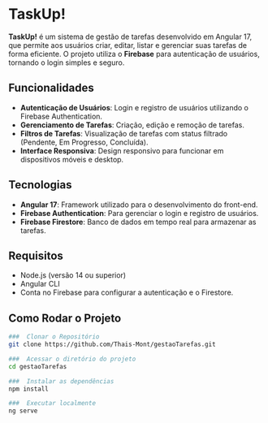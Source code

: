 # TaskUp!

**TaskUp!** é um sistema de gestão de tarefas desenvolvido em Angular 17, que permite aos usuários criar, editar, listar e gerenciar suas tarefas de forma eficiente. O projeto utiliza o **Firebase** para autenticação de usuários, tornando o login simples e seguro.

## Funcionalidades

- **Autenticação de Usuários**: Login e registro de usuários utilizando o Firebase Authentication.
- **Gerenciamento de Tarefas**: Criação, edição e remoção de tarefas.
- **Filtros de Tarefas**: Visualização de tarefas com status filtrado (Pendente, Em Progresso, Concluída).
- **Interface Responsiva**: Design responsivo para funcionar em dispositivos móveis e desktop.

## Tecnologias

- **Angular 17**: Framework utilizado para o desenvolvimento do front-end.
- **Firebase Authentication**: Para gerenciar o login e registro de usuários.
- **Firebase Firestore**: Banco de dados em tempo real para armazenar as tarefas.

## Requisitos

- Node.js (versão 14 ou superior)
- Angular CLI
- Conta no Firebase para configurar a autenticação e o Firestore.

## Como Rodar o Projeto



```bash
###  Clonar o Repositório
git clone https://github.com/Thais-Mont/gestaoTarefas.git 

###  Acessar o diretório do projeto
cd gestaoTarefas

###  Instalar as dependências
npm install

###  Executar localmente
ng serve
